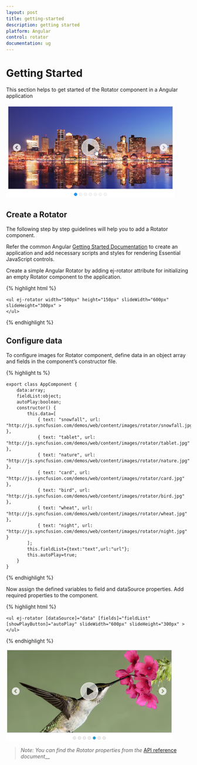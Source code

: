 ```yaml
---
layout: post
title: getting-started
description: getting started
platform: Angular
control: rotator
documentation: ug
---
```


# Getting Started

This section helps to get started of the Rotator component in a Angular application

![](Getting-Started_images/Getting-Started_img1.png) 

## Create a Rotator

The following step by step guidelines will help you to add a Rotator component.

Refer the common Angular [Getting Started Documentation](https://help.syncfusion.com/js/Angular) to create an application and add necessary scripts and styles for rendering Essential JavaScript controls.

Create a simple Angular Rotator by adding ej-rotator attribute for initializing an empty Rotator component to the application. 

{% highlight html %}

    <ul ej-rotator width="500px" height="150px" slideWidth="600px" slideHeight="300px" >
    </ul>

{% endhighlight %}



## Configure data

To configure images for Rotator component, define data in an object array and fields in the component’s constructor file.

{% highlight ts %}

    export class AppComponent {
        data:array;
        fieldList:object;
        autoPlay:boolean;
        constructor() {
            this.data=[
                { text: "snowfall", url: "http://js.syncfusion.com/demos/web/content/images/rotator/snowfall.jpg" },
                { text: "tablet", url: "http://js.syncfusion.com/demos/web/content/images/rotator/tablet.jpg" },
                { text: "nature", url: "http://js.syncfusion.com/demos/web/content/images/rotator/nature.jpg" },
                { text: "card", url: "http://js.syncfusion.com/demos/web/content/images/rotator/card.jpg" },
                { text: "bird", url: "http://js.syncfusion.com/demos/web/content/images/rotator/bird.jpg" },
                { text: "wheat", url: "http://js.syncfusion.com/demos/web/content/images/rotator/wheat.jpg" },
                { text: "night", url: "http://js.syncfusion.com/demos/web/content/images/rotator/night.jpg" }
            ];
            this.fieldList={text:"text",url:"url"};
            this.autoPlay=true;   
        }
    }


{% endhighlight %}



Now assign the defined variables to field and dataSource properties. Add required properties to the component.

{% highlight html %}


    <ul ej-rotator [dataSource]="data" [fields]="fieldList" [showPlayButton]="autoPlay" slideWidth="600px" slideHeight="300px" >
    </ul>


{% endhighlight %}



![](Getting-Started_images/Getting-Started_img2.png)



> _Note:_ _You can find the Rotator properties from the_ [API reference](https://help.syncfusion.com/api/js/ejrotator) _document___

